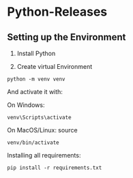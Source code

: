 # Python-Releases

## Setting up the Environment

1. Install Python

2. Create virtual Environment

```
python -m venv venv
```

And activate it with:

On Windows: 

```
venv\Scripts\activate
```

On MacOS/Linux: source 

```
venv/bin/activate
```

Installing all requirements:

```
pip install -r requirements.txt
```
